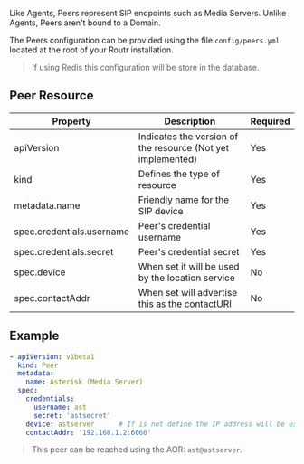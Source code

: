 Like Agents, Peers represent SIP endpoints such as Media Servers.
Unlike Agents, Peers aren't bound to a Domain.

The Peers configuration can be provided using the file `config/peers.yml` located at the root of your Routr installation.

> If using Redis this configuration will be store in the database.

## Peer Resource

| Property | Description | Required |
| --- | --- | --- |
| apiVersion | Indicates the version of the resource (Not yet implemented) | Yes |
| kind | Defines the type of resource | Yes |
| metadata.name | Friendly name for the SIP device | Yes |
| spec.credentials.username | Peer's credential username | Yes |
| spec.credentials.secret | Peer's credential secret | Yes |
| spec.device | When set it will be used by the location service  | No |
| spec.contactAddr | When set will advertise this as the contactURI | No |

## Example

```yaml
- apiVersion: v1beta1
  kind: Peer
  metadata:
    name: Asterisk (Media Server)
  spec:
    credentials:
      username: ast
      secret: 'astsecret'
    device: astserver      # If is not define the IP address will be used
    contactAddr: '192.168.1.2:6060'
```

> This peer can be reached using the AOR: `ast@astserver`.
